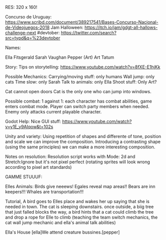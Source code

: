 



RES: 320 x 160!


Concurso de Uruguay:
https://www.scribd.com/document/389217541/Bases-Concurso-Nacional-de-Videojuegos-2018
Jam Halloween:
https://itch.io/jam/gdgt-all-hallows-challenge-next
#devtober:
https://twitter.com/search?src=typd&q=%23devtober

Names:

Ella Fitsgerald
Sarah Vaughan
Pepper (Art)
Art Tatum


Story:
Tips on storytelling: https://www.youtube.com/watch?v=8fXE-E1hjKk

Possible Mechanics:
Carrying/moving stuff: only humans
Wall jump: only cats
Time slow: only Sarah
Talk to animals: only Ella
Shoot stuff: Only Art?

Cat cannot open doors
Cat is the only one who can jump into windows.

Possible combat:
1 against 1: each character has combat abilities, game enters combat mode. Player can switch party members
when needed. Enemy only attacks current playable character.


Godot Help:
Nice GUI stuff:
https://www.youtube.com/watch?v=y1E_y9AIqow&t=102s


Unity and variety:
Using repetition of shapes and differente of tone, position and scale we can improve the composition.
Introducing a contrasting shape (using the same principles) we can make a more interesting composition.

Notes on resolution:
Resolution script works with Mode: 2d and Stretch:Ignore but it's not pixel perfect (rotating sprites will look wrong according to pixel art standards)


GAMME STUUUF:

Elles Animals:
Birds give neeews!
Egales reveal map areas!!
Bears are inn keepers!!!
Whales are transportation!!!

Tutorial,
A bird goes to Elles place and wakes her up saying that she is needed in town.
The cat is sleeping downstairs.
once outside, a biig tree that just falled blocks the way, a bird hints that a cat could climb the tree and drop
a rope for Elle to climb (teaching the team switch mechanics, the cat wall jump mechanic and ella's animal talk abilities)

Ella's House
[ella]We attend creature bussines.[pepper]
